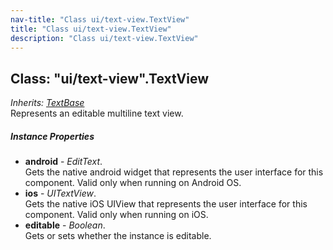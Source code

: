 ```yaml
---
nav-title: "Class ui/text-view.TextView"
title: "Class ui/text-view.TextView"
description: "Class ui/text-view.TextView"
---
```

## Class: "ui/text-view".TextView  
_Inherits:_ [_TextBase_](../../ui/text-base/TextBase.md)  
Represents an editable multiline text view.

##### Instance Properties
 - **android** - _EditText_.    
  Gets the native android widget that represents the user interface for this component. Valid only when running on Android OS.
 - **ios** - _UITextView_.    
  Gets the native iOS UIView that represents the user interface for this component. Valid only when running on iOS.
 - **editable** - _Boolean_.    
  Gets or sets whether the instance is editable.